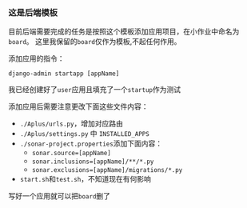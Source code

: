 ### 这是后端模板

目前后端需要完成的任务是按照这个模板添加应用项目，在小作业中命名为`board`。
这里我保留的`board`仅作为模板,不起任何作用。

添加应用的指令：

```
django-admin startapp [appName]
```

我已经创建好了`user`应用且填充了一个`startup`作为测试

添加应用后需要注意更改下面这些文件内容：

- `./Aplus/urls.py`，增加对应路由
- `./Aplus/settings.py` 中 `INSTALLED_APPS`
- `./sonar-project.properties`添加下面内容：
  - `sonar.source=[appName]`
  - `sonar.inclusions=[appName]/**/*.py`
  - `sonar.exclusions=[appName]/migrations/*.py`
- `start.sh`和`test.sh`，不知道现在有何影响

写好一个应用就可以把`board`删了